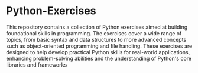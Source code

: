  # Python-Exercises
 This repository contains a collection of Python exercises aimed at building foundational skills in programming. 
 The exercises cover a wide range of topics, from basic syntax and data structures to more advanced concepts such as object-oriented programming and file handling. 
 These exercises are designed to help develop practical Python skills for real-world applications, enhancing problem-solving abilities and the understanding of Python's core libraries and frameworks
